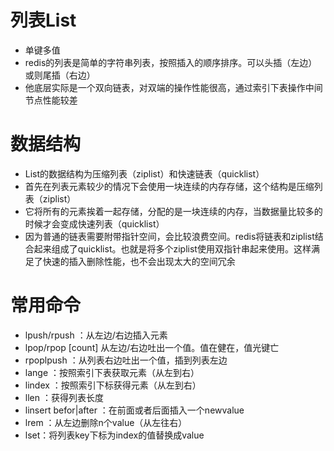 # 列表List

+ 单键多值
+ redis的列表是简单的字符串列表，按照插入的顺序排序。可以头插（左边）或则尾插（右边）
+ 他底层实际是一个双向链表，对双端的操作性能很高，通过索引下表操作中间节点性能较差

# 数据结构

+ List的数据结构为压缩列表（ziplist）和快速链表（quicklist）
+ 首先在列表元素较少的情况下会使用一块连续的内存存储，这个结构是压缩列表（ziplist）
+ 它将所有的元素挨着一起存储，分配的是一块连续的内存，当数据量比较多的时候才会变成快速列表（quicklist）
+ 因为普通的链表需要附带指针空间，会比较浪费空间。redis将链表和ziplist结合起来组成了quicklist。也就是将多个ziplist使用双指针串起来使用。这样满足了快速的插入删除性能，也不会出现太大的空间冗余

# 常用命令

+ lpush/rpush <key><value1><value2><value3>：从左边/右边插入元素
+ lpop/rpop <key> [count] 从左边/右边吐出一个值。值在健在，值光键亡
+  rpoplpush <key1><key2>：从<key1>列表右边吐出一个值，插到<key2>列表左边
+ lange <key><start><end>：按照索引下表获取元素（从左到右）
+ lindex <key><index>：按照索引下标获得元素（从左到右）
+ llen <key>：获得列表长度
+ linsert <key> befor|after <value> <newvalue>：在<value>前面或者后面插入一个newvalue
+ lrem <key><n><value>：从左边删除n个value（从左往右）
+ lset<key><index><value>：将列表key下标为index的值替换成value